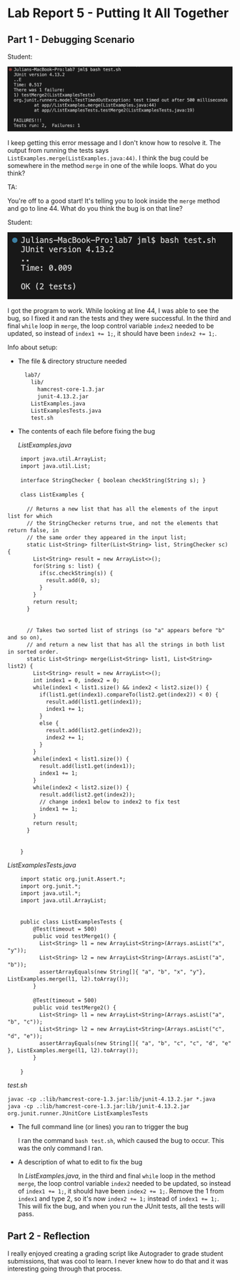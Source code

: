 # Lab Report 5 - Putting It All Together 

## Part 1 - Debugging Scenario

Student:

![bug symptom](bug%20symptom.png)

I keep getting this error message and I don't know how to resolve it. 
The output from running the tests says `ListExamples.merge(ListExamples.java:44)`.
I think the bug could be somewhere in the method `merge` in one 
of the while loops. What do you think? 

TA: 

You're off to a good start! It's telling you to look inside the `merge` method 
and go to line 44. What do you think the bug is on that line?  


Student:

![bug fixed - tests pass](bug%20fixed%20-%20tests%20pass.png)

I got the program to work. While looking at line 44, I was able to see the bug,
so I fixed it and ran the tests and they were successful. In the third and final 
`while` loop in `merge`, the loop control variable `index2` needed to be updated, 
so instead of `index1 += 1;`, it should have been `index2 += 1;`. 

Info about setup: 

- The file & directory structure needed

  ```
    lab7/
      lib/
        hamcrest-core-1.3.jar
        junit-4.13.2.jar
      ListExamples.java
      ListExamplesTests.java
      test.sh
  ```

- The contents of each file before fixing the bug

  *ListExamples.java*

```
    import java.util.ArrayList;
    import java.util.List;

    interface StringChecker { boolean checkString(String s); }

    class ListExamples {

      // Returns a new list that has all the elements of the input list for which
      // the StringChecker returns true, and not the elements that return false, in
      // the same order they appeared in the input list;
      static List<String> filter(List<String> list, StringChecker sc) {
        List<String> result = new ArrayList<>();
        for(String s: list) {
          if(sc.checkString(s)) {
            result.add(0, s);
          }
        }
        return result;
      }
    
    
      // Takes two sorted list of strings (so "a" appears before "b" and so on),
      // and return a new list that has all the strings in both list in sorted order.
      static List<String> merge(List<String> list1, List<String> list2) {
        List<String> result = new ArrayList<>();
        int index1 = 0, index2 = 0;
        while(index1 < list1.size() && index2 < list2.size()) {
          if(list1.get(index1).compareTo(list2.get(index2)) < 0) {
            result.add(list1.get(index1));
            index1 += 1;
          }
          else {
            result.add(list2.get(index2));
            index2 += 1;
          }
        }
        while(index1 < list1.size()) {
          result.add(list1.get(index1));
          index1 += 1;
        }
        while(index2 < list2.size()) {
          result.add(list2.get(index2));
          // change index1 below to index2 to fix test
          index1 += 1;
        }
        return result;
      }
    

    }

```


  *ListExamplesTests.java*

```
    import static org.junit.Assert.*;
    import org.junit.*;
    import java.util.*;
    import java.util.ArrayList;
      
      
    public class ListExamplesTests {
        @Test(timeout = 500)
        public void testMerge1() {
          List<String> l1 = new ArrayList<String>(Arrays.asList("x", "y"));
          List<String> l2 = new ArrayList<String>(Arrays.asList("a", "b"));
          assertArrayEquals(new String[]{ "a", "b", "x", "y"}, ListExamples.merge(l1, l2).toArray());
        }
      	
        @Test(timeout = 500)
        public void testMerge2() {
          List<String> l1 = new ArrayList<String>(Arrays.asList("a", "b", "c"));
          List<String> l2 = new ArrayList<String>(Arrays.asList("c", "d", "e"));
          assertArrayEquals(new String[]{ "a", "b", "c", "c", "d", "e" }, ListExamples.merge(l1, l2).toArray());
        }
      
    }

```


  *test.sh*

    javac -cp .:lib/hamcrest-core-1.3.jar:lib/junit-4.13.2.jar *.java
    java -cp .:lib/hamcrest-core-1.3.jar:lib/junit-4.13.2.jar org.junit.runner.JUnitCore ListExamplesTests
 

- The full command line (or lines) you ran to trigger the bug

  I ran the command `bash test.sh`, which caused the bug to occur.
  This was the only command I ran. 

- A description of what to edit to fix the bug

  In *ListExamples.java*, in the third and final `while` loop in the method `merge`,
  the loop control variable `index2` needed to be updated, so instead of `index1 += 1;`,
  it should have been `index2 += 1;`. Remove the 1 from `index1` and type 2, so it's now
  `index2 += 1;` instead of `index1 += 1;`. This will fix the bug, and when you run the
  JUnit tests, all the tests will pass. 


## Part 2 - Reflection

I really enjoyed creating a grading script like Autograder to grade student submissions, 
that was cool to learn. I never knew how to do that and it was interesting
going through that process. 


